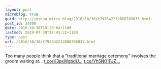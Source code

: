 ```yaml
---
layout: post
microblog: true
guid: http://joshua.micro.blog/2016/10/30/t792642212886700033.html
post_id: 34698
date: 2016-10-30T19:20:04+1100
lastmod: 2019-07-30T17:41:21+1100
type: post
url: /2016/10/30/t792642212886700033.html
---
```

Too many people think that a "traditional marriage ceremony" involves the groom waiting at… [t.co/K3pxWgbdU...](https://t.co/K3pxWgbdUA) [t.co/Yh5N01FJZ...](https://t.co/Yh5N01FJZm)
